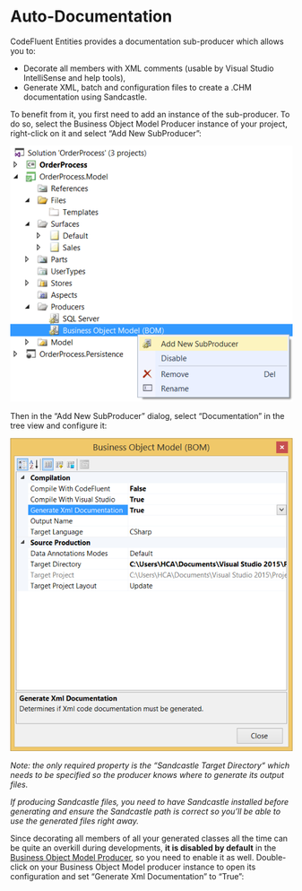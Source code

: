 # Auto-Documentation

CodeFluent Entities provides a documentation sub-producer which allows you to:
* Decorate all members with XML comments (usable by Visual Studio IntelliSense and help tools),
* Generate XML, batch and configuration files to create a .CHM documentation using Sandcastle.

To benefit from it, you first need to add an instance of the sub-producer. To do so, select the Business Object Model Producer instance of your project, right-click on it and select “Add New SubProducer”:

![](img/auto-trace-01.png)

Then in the “Add New SubProducer” dialog, select “Documentation” in the tree view and configure it:

![](img/auto-documentation-02.png)

*Note: the only required property is the “Sandcastle Target Directory“ which needs to be specified so the producer knows where to generate its output files.*

*If producing Sandcastle files, you need to have Sandcastle installed before generating and ensure the Sandcastle path is correct so you’ll be able to use the generated files right away.*

Since decorating all members of all your generated classes all the time can be quite an overkill during developments, **it is disabled by default** in the [Business Object Model Producer](../code-generators/c_business_object_model_generator.md), so you need to enable it as well. Double-click on your Business Object Model producer instance to open its configuration and set “Generate Xml Documentation” to “True”: